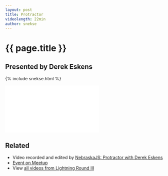 ```yaml
---
layout: post
title: Protractor
videolength: 22min
author: snekse
---
```


# {{ page.title }}

## Presented by Derek Eskens

{% include snekse.html %}

<div class="fluid-width-video-wrapper"><iframe src="//www.youtube.com/embed/2_sp6CHs1qY" frameborder="0" allowfullscreen></iframe></div>

## Related

* Video recorded and edited by [NebraskaJS: Protractor with Derek Eskens](http://www.youtube.com/watch?v=2_sp6CHs1qY)
* [Event on Meetup](http://www.meetup.com/nebraskajs/events/205949422/)
* View [all videos from Lightning Round III](https://www.youtube.com/playlist?list=PLCCU6TIglvLFFMmgtEU4CVKgAFMYovt9X)